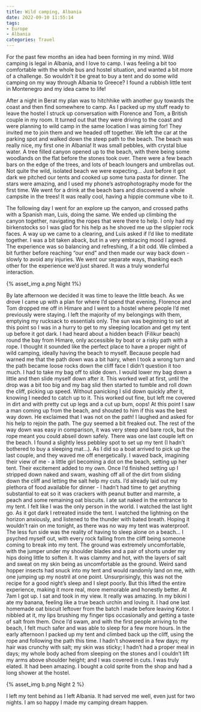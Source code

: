 ```yaml
---
title: Wild camping, Albania
date: 2022-09-10 11:55:14
tags:
- Europe
- Albania
categories: Travel
---
```

For the past few months an idea had been forming in my mind. Wild camping is legal in Albania, and I love to camp. I was feeling a bit too comfortable with the whole bus and hostel situation, and wanted a bit more of a challenge. So wouldn’t it be great to buy a tent and do some wild camping on my way through Albania to Greece? I found a rubbish little tent in Montenegro and my idea came to life!

After a night in Berat my plan was to hitchhike with another guy towards the coast and then find somewhere to camp. As I packed up my stuff ready to leave the hostel I struck up conversation with Florence and Tom, a British couple in my room. It turned out that they were driving to the coast and were planning to wild camp in the same location I was aiming for! They invited me to join them and we headed off together. We left the car at the parking spot and walked down the steep path to the beach. The beach was really nice, my first one in Albania! It was small pebbles, with crystal blue water. A tree filled canyon opened up to the beach, with there being some woodlands on the flat before the stones took over. There were a few beach bars on the edge of the trees, and lots of beach loungers and umbrellas out. Not quite the wild, isolated beach we were expecting… Just before it got dark we pitched our tents and cooked up some tuna pasta for dinner. The stars were amazing, and I used my phone’s astrophotography mode for the first time. We went for a drink at the beach bars and discovered a whole campsite in the trees! It was really cool, having a hippie commune vibe to it. 

The following day I went for an explore up the canyon, and crossed paths with a Spanish man, Luis, doing the same. We ended up climbing the canyon together, navigating the ropes that were there to help. I only had my birkenstocks so I was glad for his help as he shoved me up the slippier rock faces. A way up we came to a clearing, and Luis asked if I’d like to meditate together. I was a bit taken aback, but in a very embracing mood I agreed. The experience was so balancing and refreshing, if a bit odd. We climbed a bit further before reaching “our end” and then made our way back down - slowly to avoid any injuries. We went our separate ways, thanking each other for the experience we’d just shared. It was a truly wonderful interaction. 

{% asset_img a.png Night 1%}

By late afternoon we decided it was time to leave the little beach. As we drove I came up with a plan for where I’d spend that evening. Florence and Tom dropped me off in Himare and I went to a hostel where people I’d met previously were staying. I left the majority of my belongings with them, emptying my rucksack to essentials only. The sun was beginning to set at this point so I was in a hurry to get to my sleeping location and get my tent up before it got dark. I had heard about a hidden beach (Filikur beach) round the bay from Himare, only accessible by boat or a risky path with a rope. I thought it sounded like the perfect place to have a proper night of wild camping, ideally having the beach to myself. Because people had warned me that the path down was a bit hairy, when I took a wrong turn and the path became loose rocks down the cliff face I didn’t question it too much. I had to take my bag off to slide down. I would lower my bag down a little and then slide myself down after it. This worked well at first, until the drop was a bit too big and my bag slid then started to tumble and roll down the cliff, picking up speed. Without panicking I slid down quickly after it, knowing I needed to catch up to it. This worked out fine, but left me covered in dirt and with pretty cut up legs and a cut up bum, oops! At this point I saw a man coming up from the beach, and shouted to him if this was the best way down. He exclaimed that I was not on the path! I laughed and asked for his help to rejoin the path. The guy seemed a bit freaked out. The rest of the way down was easy in comparison, it was very steep and bare rock, but the rope meant you could abseil down safely. There was one last couple left on the beach. I found a slightly less pebbley spot to set up my tent (I hadn’t bothered to buy a sleeping mat…). As I did so a boat arrived to pick up the last couple, and they waved me off energetically. I waved back, imagining their view of me - a little girl becoming a dot on the beach, setting up her tent. Their excitement added to my own. Once I’d finished setting up I stripped down naked and swam, washing off all of the dirt from sliding down the cliff and letting the salt help my cuts. I’d already laid out my plethora of food available for dinner - I hadn’t had time to get anything substantial to eat so it was crackers with peanut butter and marmite, a peach and some remaining oat biscuits. I ate sat naked in the entrance to my tent. I felt like I was the only person in the world. I watched the last light go. As it got dark I retreated inside the tent. I watched the lightning on the horizon anxiously, and listened to the thunder with bated breath. Hoping it wouldn’t rain on me tonight, as there was no way my tent was waterproof. The less fun side was the reality of having to sleep alone on a beach… I psyched myself out, with every rock falling from the cliff being someone coming to break into my tent. The ground was extremely uncomfortable, with the jumper under my shoulder blades and a pair of shorts under my hips doing little to soften it. It was clammy and hot, with the layers of salt and sweat on my skin being as uncomfortable as the ground. Weird sand hopper insects had snuck into my tent and would randomly land on me, with one jumping up my nostril at one point. Unsurprisingly, this was not the recipe for a good night’s sleep and I slept poorly. But this lifted the entire experience, making it more real, more memorable and honestly better. At 7am I got up. I sat and took in my view. It really was amazing. In my bikini I ate my banana, feeling like a true beach urchin and loving it. I had one last homemade oat biscuit leftover from the batch I made before leaving Kotor. I nibbled at it, my lips brushing my finger tips occasionally and getting a taste of salt from them. Once I’d swam, and with the first people arriving to the beach, I felt much safer and was able to sleep for a few more hours. In the early afternoon I packed up my tent and climbed back up the cliff, using the rope and following the path this time. I hadn’t showered in a few days; my hair was crunchy with salt; my skin was sticky; I hadn’t had a proper meal in days; my whole body ached from sleeping on the stones and I couldn’t lift my arms above shoulder height; and I was covered in cuts. I was truly elated. It had been amazing. I bought a cold sprite from the shop and had a long shower at the hostel.

{% asset_img b.png Night 2 %}

I left my tent behind as I left Albania. It had served me well, even just for two nights. I am so happy I made my camping dream happen.